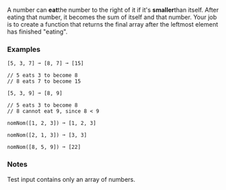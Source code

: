 A number can **eat**the number to the right of it if it's **smaller**than itself. After eating that number, it becomes the sum of itself and that number. Your job is to create a function that returns the final array after the leftmost element has finished "eating".


### Examples ###
    [5, 3, 7] ➞ [8, 7] ➞ [15]

    // 5 eats 3 to become 8
    // 8 eats 7 to become 15

    [5, 3, 9] ➞ [8, 9]

    // 5 eats 3 to become 8
    // 8 cannot eat 9, since 8 < 9

    nomNom([1, 2, 3]) ➞ [1, 2, 3]

    nomNom([2, 1, 3]) ➞ [3, 3]

    nomNom([8, 5, 9]) ➞ [22]


### Notes ###
Test input contains only an array of numbers.